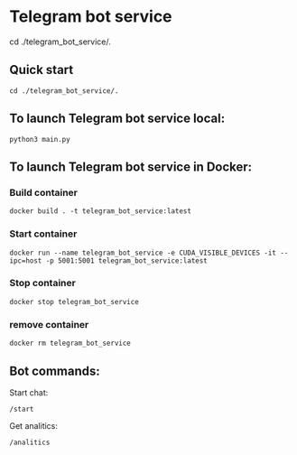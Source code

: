 # Telegram bot service
cd ./telegram_bot_service/.
## Quick start  

    cd ./telegram_bot_service/.
## To launch Telegram bot service local:
    python3 main.py

## To launch Telegram bot service in Docker:
### Build container
    docker build . -t telegram_bot_service:latest
### Start container
    docker run --name telegram_bot_service -e CUDA_VISIBLE_DEVICES -it --ipc=host -p 5001:5001 telegram_bot_service:latest
### Stop container
    docker stop telegram_bot_service
### remove container 
    docker rm telegram_bot_service 

## Bot commands:  

Start chat:   

    /start  
    
Get analitics:  

    /analitics  
